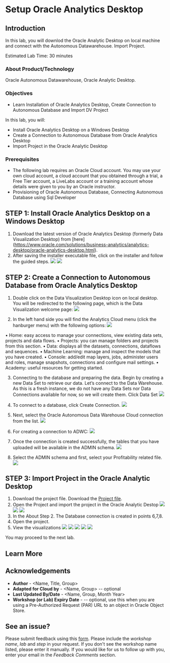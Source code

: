 # Setup Oracle Analytics Desktop

## Introduction

In this lab, you will downlod the Oracle Analytic Desktop on local machine and connect with the Autonomous Datawarehouse. Import Project.

Estimated Lab Time: 30 minutes

### About Product/Technology
Oracle Autonomous Datawarehouse, Oracle Analytic Desktop.

### Objectives

* Learn Installation of Oracle Analytics Desktop, Create Connection to Autonomous Database and Import DV Project
 
In this lab, you will:
* Install Oracle Analytics Desktop on a Windows Desktop
* Create a Connection to Autonomous Database from Oracle Analytics Desktop
* Import Project in the Oracle Analytic Desktop

### Prerequisites

* The following lab requires an Oracle Cloud account. You may use your own cloud account, a cloud account that you obtained through a trial, a Free Tier account, a LiveLabs account or a training account whose details were given to you by an Oracle instructor. 
* Provisioning of Oracle Autonomous Database, Connecting Autonomous Database using Sql Developer

## **STEP 1**: Install Oracle Analytics Desktop on a Windows Desktop

1.	Download the latest version of Oracle Analytics Desktop (formerly Data Visualization Desktop) from [here] (https://www.oracle.com/solutions/business-analytics/analytics-desktop/oracle-analytics-desktop.html).
2.	After saving the installer executable file, click on the installer and follow the guided steps.
![](images/OAD1.jpg)
![](images/OAD2.jpg)

## **STEP 2:** Create a Connection to Autonomous Database from Oracle Analytics Desktop

1.	Double click on the Data Visualization Desktop icon on local desktop. You will be redirected to the following page, which is the Data Visualization welcome page:
![](images/OAD3.jpg)

2.	In the left hand side you will find the Analytics Cloud menu (click the hanburger menu) with the following options:
![](images/OAD4.jpg)

•	Home: easy access to manage your connections, view existing data sets, projects and data flows. 
•	Projects: you can manage folders and projects from this section. 
•	Data: displays all the datasets, connections, dataflows and sequences. 
•	Machine Learning: manage and inspect the models that you have created. 
•	Console: add/edit map layers, jobs, administer users and roles, manage snapshots, connections and configure mail settings. 
•	Academy: useful resources for getting started. 


3.	Connecting to the database and preparing the data. Begin by creating a new Data Set to retrieve our data. Let’s connect to the Data Warehouse. As this is a fresh instance, we do not have any Data Sets nor Data Connections available for now, so we will create them. Click Data Set
![](images/OAD5.jpg)

4.	To connect to a database, click Create Connection. 
![](images/OAD6.jpg)

5.	Next, select the Oracle Autonomous Data Warehouse Cloud connection from the list.
![](images/OAD7.jpg)

6.	For creating a connection to ADWC:
![](images/OAD8.jpg)

7.	Once the connection is created successfully, the tables that you have uploaded will be available in the ADMIN schema. 
![](images/OAD9.jpg)

8.	Select the ADMIN schema and first, select your Profitability related file.
![](images/OAD10.jpg)

## **STEP 3:** Import Project in the Oracle Analytic Desktop

1. Download the project file. Download the [Project file](files/ProfitabilityManagementAnalytics.dva).
2. Open the Project and import the project in the Oracle Analytic Destop
   ![](images/NavigatingtoProject.jpg)
   ![](images/ImportProject.jpg)
   ![](images/ImportingProject.jpg)
3. In the About Step 2. The Database connection is created in points 6,7,8.
4. Open the project. 
5. View the visualizations
   ![](images/Image1.jpg)
   ![](images/Image2.jpg)
   ![](images/Image3.jpg)
   ![](images/Image4.jpg)
   ![](images/Image5.jpg)
   
You may proceed to the next lab.

## Learn More

## Acknowledgements
* **Author** - <Name, Title, Group>
* **Adapted for Cloud by** -  <Name, Group> -- optional
* **Last Updated By/Date** - <Name, Group, Month Year>
* **Workshop (or Lab) Expiry Date** - <Month Year> -- optional, use this when you are using a Pre-Authorized Request (PAR) URL to an object in Oracle Object Store.

## See an issue?
Please submit feedback using this [form](https://apexapps.oracle.com/pls/apex/f?p=133:1:::::P1_FEEDBACK:1). Please include the *workshop name*, *lab* and *step* in your request.  If you don't see the workshop name listed, please enter it manually. If you would like for us to follow up with you, enter your email in the *Feedback Comments* section.
